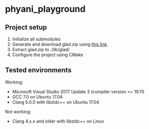 # phyani_playground

## Project setup
1. Initialize all submodules
2. Generate and download glad.zip using [this link](http://glad.dav1d.de/#profile=compatibility&specification=gl&api=gl%3D4.3&api=gles1%3Dnone&api=gles2%3Dnone&api=glsc2%3Dnone&language=c&loader=on).
3. Extract glad.zip to ./lib/glad/
4. Configure the project using CMake

## Tested environments
Working:
 - Microsoft Visual Studio 2017 Update 3 (compiler version >= 19.11)
 - GCC 7.0 on Ubuntu 17.04
 - Clang 5.0.0 with libstdc++ on Ubuntu 17.04

Not working:
 - Clang 4.x.x and older with libstdc++ on Linux